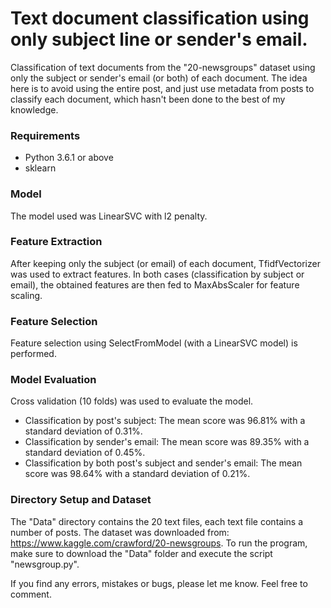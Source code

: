 # Text document classification using only subject line or sender's email.
Classification of text documents from the "20-newsgroups" dataset using only the subject or sender's email (or both) of each document. The idea here is to avoid using the entire post, and just use metadata from posts to classify each document, which hasn't been done to the best of my knowledge.

### Requirements
* Python 3.6.1 or above
* sklearn

### Model
The model used was LinearSVC with l2 penalty. 

### Feature Extraction
After keeping only the subject (or email) of each document, TfidfVectorizer was used to extract features. In both cases (classification by subject or email), the obtained features are then fed to MaxAbsScaler for feature scaling.

### Feature Selection
Feature selection using SelectFromModel (with a LinearSVC model) is performed.

### Model Evaluation
Cross validation (10 folds) was used to evaluate the model. 
* Classification by post's subject: The mean score was 96.81% with a standard deviation of 0.31%.
* Classification by sender's email: The mean score was 89.35% with a standard deviation of 0.45%.
* Classification by both post's subject and sender's email: The mean score was 98.64% with a standard deviation of 0.21%.

### Directory Setup and Dataset
The "Data" directory contains the 20 text files, each text file contains a number of posts. The dataset was downloaded from:
https://www.kaggle.com/crawford/20-newsgroups.
To run the program, make sure to download the "Data" folder and execute the script "newsgroup.py".

If you find any errors, mistakes or bugs, please let me know. Feel free to comment.
